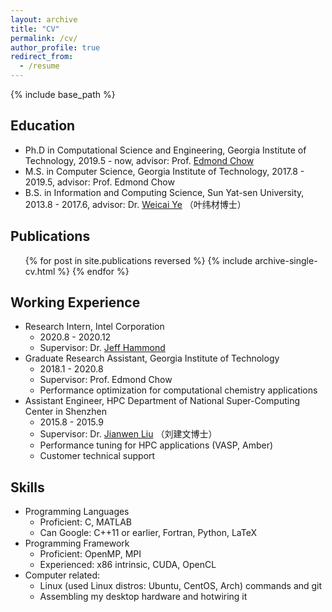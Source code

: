 ```yaml
---
layout: archive
title: "CV"
permalink: /cv/
author_profile: true
redirect_from:
  - /resume
---
```


{% include base_path %}

## Education
* Ph.D in Computational Science and Engineering, Georgia Institute of Technology, 2019.5 - now, advisor: Prof. [Edmond Chow](https://www.cc.gatech.edu/~echow/)
* M.S. in Computer Science, Georgia Institute of Technology, 2017.8 - 2019.5, advisor: Prof. Edmond Chow
* B.S. in Information and Computing Science, Sun Yat-sen University, 2013.8 - 2017.6, advisor: Dr. [Weicai Ye](https://www.researchgate.net/scientific-contributions/2033993793_Weicai_Ye) （叶纬材博士）

## Publications
  <ul>{% for post in site.publications reversed %}
    {% include archive-single-cv.html %}
  {% endfor %}</ul>

## Working Experience
* Research Intern, Intel Corporation 
  * 2020.8 - 2020.12
  * Supervisor: Dr. [Jeff Hammond](https://jeffhammond.github.io/)
* Graduate Research Assistant, Georgia Institute of Technology
  * 2018.1 - 2020.8
  * Supervisor: Prof. Edmond Chow
  * Performance optimization for computational chemistry applications
* Assistant Engineer, HPC Department of National Super-Computing Center in Shenzhen
  * 2015.8 - 2015.9
  * Supervisor: Dr. [Jianwen Liu](https://www.researchgate.net/profile/Jianwen_Liu) （刘建文博士）
  * Performance tuning for HPC applications (VASP, Amber)
  * Customer technical support
  
## Skills
* Programming Languages
  * Proficient: C, MATLAB
  * Can Google: C++11 or earlier, Fortran, Python, LaTeX
* Programming Framework
  * Proficient: OpenMP, MPI
  * Experienced: x86 intrinsic, CUDA, OpenCL
* Computer related:
  * Linux (used Linux distros: Ubuntu, CentOS, Arch) commands and git
  * Assembling my desktop hardware and hotwiring it



<!--
#Talks
  <ul>{% for post in site.talks %}
    {% include archive-single-talk-cv.html %}
  {% endfor %}</ul>

#Teaching
  <ul>{% for post in site.teaching %}
    {% include archive-single-cv.html %}
  {% endfor %}</ul>
-->